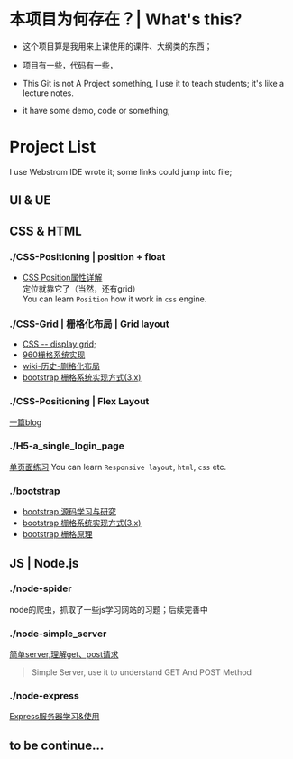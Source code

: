 # 本项目为何存在？| What's this?
* 这个项目算是我用来上课使用的课件、大纲类的东西；
* 项目有一些，代码有一些，

* This Git is not A Project something, I use it to teach students; it's like a lecture notes.
* it have some demo, code or something;

# Project List
I use Webstrom IDE wrote it; some links could jump into file;
## UI & UE



## CSS & HTML
### ./CSS-Positioning | position + float 
* [CSS Position属性详解](./CSS-Positioning/Readme.md)  
定位就靠它了（当然，还有grid）  
You can learn `Position` how it work in `css` engine.

### ./CSS-Grid | 栅格化布局 | Grid layout
* [CSS -- display:grid;](./CSS-Grid/css_display_grid/Readme.md)  
* [960栅格系统实现](./CSS-Grid/960_grid_system/Readme.md)
* [wiki-历史-删格化布局](https://zh.wikipedia.org/zh-cn/%E6%A0%85%E6%A0%BC%E8%AE%BE%E8%AE%A1)
* [bootstrap 栅格系统实现方式(3.x)](./bootstrap/bootstrap-grid/Readme.md)

### ./CSS-Positioning | Flex Layout
[一篇blog](https://www.cnblogs.com/myzhibie/p/4318904.html)  


### ./H5-a_single_login_page
[单页面练习](./H5-a_single_login_page/Readme.md)
You can learn `Responsive layout`, `html`, `css` etc.

### ./bootstrap
* [bootstrap 源码学习与研究](./bootstrap/Readme.md)
* [bootstrap 栅格系统实现方式(3.x)](./bootstrap/bootstrap-grid/Readme.md)
* [bootstrap 栅格原理](https://www.cnblogs.com/suwings/p/6079178.html)

## JS | Node.js

### ./node-spider
node的爬虫，抓取了一些js学习网站的习题；后续完善中

### ./node-simple_server
[简单server,理解get、post请求](./node-simple_server/Readme.md)
> Simple Server, use it to understand GET And POST Method

### ./node-express
[Express服务器学习&使用](./node-node-express/Readme.md)

## to be continue...